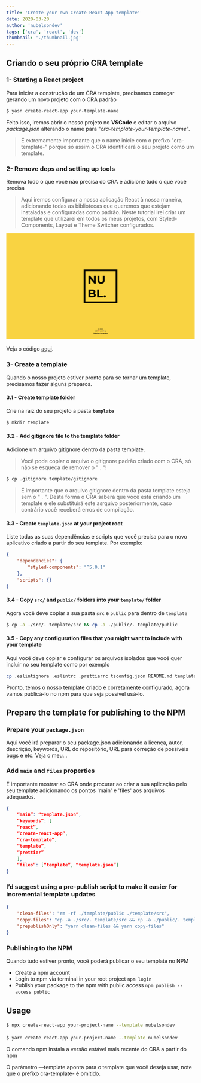```yaml
---
title: 'Create your own Create React App template'
date: 2020-03-20
author: 'nubelsondev'
tags: ['cra', 'react', 'dev']
thumbnail: './thumbnail.jpg'
---
```


## Criando o seu próprio CRA template

### 1- Starting a React project

Para iniciar a construção de um CRA template, precisamos começar gerando um novo projeto com o CRA padrão

```bash
$ yasn create-react-app your-template-name
```

Feito isso, iremos abrir o nosso projeto no **VSCode** e editar o arquivo _package.json_ alterando o name para "_cra-template-your-template-name_".

> É extremamente importante que o name inicie com o prefixo "cra-template-" porque só assim o CRA identificará o seu projeto como um template.

### 2- Remove deps and setting up tools

Remova tudo o que você não precisa do CRA e adicione tudo o que você precisa

> Aqui iremos configurar a nossa aplicação React à nossa maneira, adicionando todas as bibliotecas que queremos que estejam instaladas e configuradas como padrão. Neste tutorial irei criar um template que utilizarei em todos os meus projetos, com Styled-Components, Layout e Theme Switcher configurados.

![image](./thumbnail.jpg)

Veja o código [aqui](htpps://github.com/nubelsondev).

### 3- Create a template

Quando o nosso projeto estiver pronto para se tornar um template, precisamos fazer alguns preparos.

#### 3.1 - Create template folder

Crie na raiz do seu projeto a pasta **`template`**

```bash
$ mkdir template
```

#### 3.2 - Add gitignore file to the template folder

Adicione um arquivo gitignore dentro da pasta template.

> Você pode copiar o arquivo o gitignore padrão criado com o CRA, só não se esqueça de remover o " . "!

```bash
$ cp .gitignore template/gitignore
```

> É importante que o arquivo gitignore dentro da pasta template esteja sem o " . ". Desta forma o CRA saberá que você está criando um template e ele substituirá este asrquivo posteriormente, caso contrário você receberá erros de compilação.

#### 3.3 - Create `template.json` at your project root

Liste todas as suas dependências e scripts que você precisa para o novo aplicativo criado a partir do seu template. Por exemplo:

```json
{
    "dependencies": {
        "styled-components": "^5.0.1"
    },
    "scripts": {}
}
```

#### 3.4 - Copy `src/` and `public/` folders into your `template/` folder

Agora você deve copiar a sua pasta `src` e `public` para dentro de `template`

```bash
$ cp -a ./src/. template/src && cp -a ./public/. template/public
```

#### 3.5 - Copy any configuration files that you might want to include with your template

Aqui você deve copiar e configurar os arquivos isolados que você quer incluir no seu template como por exemplo

```bash
cp .eslintignore .eslintrc .prettierrc tsconfig.json README.md template/
```

Pronto, temos o nosso template criado e corretamente configurado, agora vamos publicá-lo no npm para que seja possível usá-lo.

## Prepare the template for publishing to the NPM

### Prepare your `package.json`

Aqui você irá preparar o seu package.json adicionando a licença, autor, descrição, keywords, URL do repositório, URL para correção de possíveis bugs e etc. Veja o meu...

### Add `main` and `files` properties

É importante mostrar ao CRA onde procurar ao criar a sua aplicação pelo seu template adicionando os pontos 'main' e 'files' aos arquivos adequados.

```json
{
    “main”: “template.json”,
    “keywords”: [
    “react”,
    “create-react-app”,
    “cra-template”,
    “template”,
    “prettier”
    ],
    “files”: [“template”, “template.json”]
}
```

### I’d suggest using a pre-publish script to make it easier for incremental template updates

```json
{
    "clean-files": "rm -rf ./template/public ./template/src",
    "copy-files": "cp -a ./src/. template/src && cp -a ./public/. template/public",
    "prepublishOnly": "yarn clean-files && yarn copy-files"
}
```

### Publishing to the NPM

Quando tudo estiver pronto, você poderá publicar o seu template no NPM

-   Create a npm account
-   Login to npm via terminal in your root project `npm login`
-   Publish your package to the npm with public access `npm publish --access public`

## Usage

```bash
$ npx create-react-app your-project-name --template nubelsondev

$ yarn create react-app your-project-name --template nubelsondev
```

O comando npm instala a versão estável mais recente do CRA a partir do npm

O parámetro —template aponta para o template que você deseja usar, note que o prefixo cra-template- é omitido.
